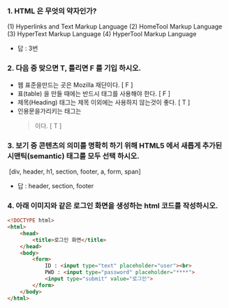 ### 1. HTML 은 무엇의 약자인가?

(1) Hyperlinks and Text Markup Language
(2) HomeTool Markup Language
(3) HyperText Markup Language
(4) HyperTool Markup Language

- 답 : 3번



### 2. 다음 중 맞으면 T, 틀리면 F 를 기입 하시오.

-  웹 표준을만드는 곳은 Mozilla 재단이다. [ F ]
-  표(table) 을 만들 때에는 반드시 <th> 태그를 사용해야 한다. [ F ]
-  제목(Heading) 태그는 제목 이외에는 사용하지 않는것이 좋다. [ T ]
-  인용문을가리키는 태그는 <blockquote> 이다. [ T ]



### 3. 보기 중 콘텐츠의 의미를 명확히 하기 위해 HTML5 에서 새롭게 추가된 시맨틱(semantic) 태그를 모두 선택 하시오.

​						[div, header, h1, section, footer, a, form, span]

- 답 : header, section, footer



### 4. 아래 이미지와 같은 로그인 화면을 생성하는 html 코드를 작성하시오.

```html
<!DOCTYPE html>
<html>
    <head>
        <title>로그인 화면</title>
    </head>
    <body>
        <form>
            ID : <input type="text" placeholder="user"><br>
            PWD : <input type="password" placeholder="****">
            <input type="submit" value="로그인">
        </form>
    </body>
</html>
```

